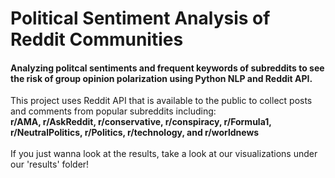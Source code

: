 # Political Sentiment Analysis of Reddit Communities
#### Analyzing politcal sentiments and frequent keywords of subreddits to see the risk of group opinion polarization using Python NLP and Reddit API.
This project uses Reddit API that is available to the public to collect posts and comments from popular subreddits including:<br> **r/AMA, r/AskReddit, r/conservative, r/conspiracy, r/Formula1, r/NeutralPolitics, r/Politics, r/technology, and r/worldnews**
<br><br> If you just wanna look at the results, take a look at our visualizations under our 'results' folder!
